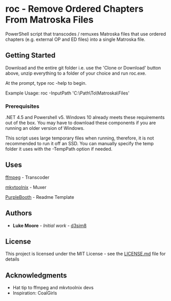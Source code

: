 # roc - Remove Ordered Chapters From Matroska Files

PowerShell script that transcodes / remuxes Matroska files that use ordered chapters (e.g. external OP and ED files) into a single Matroska file.

## Getting Started

Download and the entire git folder i.e. use the 'Clone or Download' button above, unzip everything to a folder of your choice and run roc.exe.

At the prompt, type roc -help to begin.

Example Usage: roc -InputPath 'C:\Path\To\Matroska\Files\'

### Prerequisites

.NET 4.5 and Powershell v5. Windows 10 already meets these requirements out of the box. You may have to download these components if you are running an older version of Windows.

This script uses large temporary files when running, therefore, it is not recommended to run it off an SSD. You can manually specify the temp folder it uses with the -TempPath option if needed.

## Uses
[ffmpeg](https://www.ffmpeg.org/) - Transcoder

[mkvtoolnix](https://mkvtoolnix.download/index.html) - Muxer

[PurpleBooth](https://github.com/PurpleBooth) - Readme Template

## Authors

* **Luke Moore** - *Initial work* - [d3sim8](https://github.com/lukemoore66)

## License

This project is licensed under the MIT License - see the [LICENSE.md](/res/LICENSE.md) file for details

## Acknowledgments

* Hat tip to ffmpeg and mkvtoolnix devs
* Inspiration: CoalGirls

